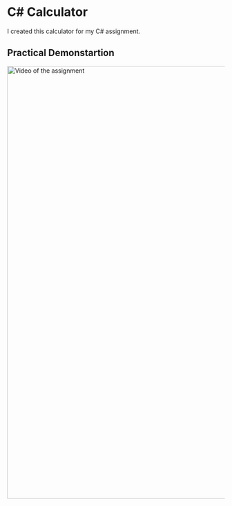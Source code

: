 # C# Calculator

I created this calculator for my C# assignment.                                                                                                                

## Practical Demonstartion 

<img width=1000 alt="Video of the assignment" src="https://www.youtube.com/watch?v=XGI0SLjm89k"><img/>



